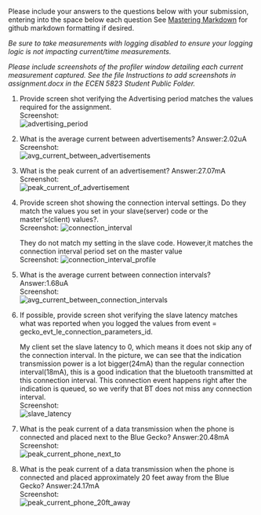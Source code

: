 Please include your answers to the questions below with your submission, entering into the space below each question
See [Mastering Markdown](https://guides.github.com/features/mastering-markdown/) for github markdown formatting if desired.

*Be sure to take measurements with logging disabled to ensure your logging logic is not impacting current/time measurements.*

*Please include screenshots of the profiler window detailing each current measurement captured.  See the file Instructions to add screenshots in assignment.docx in the ECEN 5823 Student Public Folder.*

1. Provide screen shot verifying the Advertising period matches the values required for the assignment.
   <br>Screenshot:  
   ![advertising_period](https://github.com/CU-ECEN-5823/ecen5823-assignment5-JiabinLin12/blob/master/img/A5/Period.png)  

2. What is the average current between advertisements?
   Answer:2.02uA
   <br>Screenshot:  
   ![avg_current_between_advertisements](https://github.com/CU-ECEN-5823/ecen5823-assignment5-JiabinLin12/blob/master/img/A5/avg_bt_avert.png)  

3. What is the peak current of an advertisement? 
   Answer:27.07mA
   <br>Screenshot:  
   ![peak_current_of_advertisement](https://github.com/CU-ECEN-5823/ecen5823-assignment5-JiabinLin12/blob/master/img/A5/avert_peak_current.png)  

4. Provide screen shot showing the connection interval settings. Do they match the values you set in your slave(server) code or the master's(client) values?.
   <br>Screenshot: 
   ![connection_interval](https://github.com/CU-ECEN-5823/ecen5823-assignment5-JiabinLin12/blob/master/img/A5/param.png)  
   
   They do not match my setting in the slave code. However,it matches the connection interval period set on the master value
   <br>Screenshot: 
   ![connection_interval_profile](https://github.com/CU-ECEN-5823/ecen5823-assignment5-JiabinLin12/blob/master/img/A5/cont_intv.png) 

5. What is the average current between connection intervals?
   Answer:1.68uA
   <br>Screenshot:  
   ![avg_current_between_connection_intervals](https://github.com/CU-ECEN-5823/ecen5823-assignment5-JiabinLin12/blob/master/img/A5/avg_bt_cont_intv.png)  

6. If possible, provide screen shot verifying the slave latency matches what was reported when you logged the values from event = gecko_evt_le_connection_parameters_id. 
   
   My client set the slave latency to 0, which means it does not skip any of the connection interval. In the picture, we can see that the indication transmission power is a lot bigger(24mA) than the regular connection interval(18mA), this is a good indication that the bluetooth transmitted at this connection interval. This connection event happens right after the indication is queued, so we verify that BT does not miss any connection interval.
   <br>Screenshot:  
   ![slave_latency](https://github.com/CU-ECEN-5823/ecen5823-assignment5-JiabinLin12/blob/master/img/A5/slave_latency.png)  

7. What is the peak current of a data transmission when the phone is connected and placed next to the Blue Gecko? 
   Answer:20.48mA
   <br>Screenshot:  
   ![peak_current_phone_next_to](https://github.com/CU-ECEN-5823/ecen5823-assignment5-JiabinLin12/blob/master/img/A5/pwr_0ft.png)  
   
8. What is the peak current of a data transmission when the phone is connected and placed approximately 20 feet away from the Blue Gecko? 
   Answer:24.17mA
   <br>Screenshot:  
   ![peak_current_phone_20ft_away](https://github.com/CU-ECEN-5823/ecen5823-assignment5-JiabinLin12/blob/master/img/A5/pwr_20ft.png)  
   
